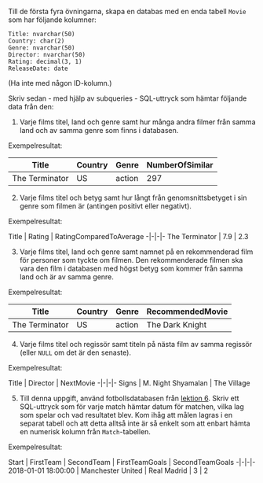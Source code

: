 Till de första fyra övningarna, skapa en databas med en enda tabell `Movie` som
har följande kolumner:

```
Title: nvarchar(50)
Country: char(2)
Genre: nvarchar(50)
Director: nvarchar(50)
Rating: decimal(3, 1)
ReleaseDate: date
```

(Ha inte med någon ID-kolumn.)

Skriv sedan - med hjälp av subqueries - SQL-uttryck som hämtar följande data
från den:

1. Varje films titel, land och genre samt hur många andra filmer från samma land
   och av samma genre som finns i databasen.

Exempelresultat:

Title | Country | Genre | NumberOfSimilar
-|-|-|-
The Terminator | US | action | 297

2. Varje films titel och betyg samt hur långt från genomsnittsbetyget i sin
   genre som filmen är (antingen positivt eller negativt).

Exempelresultat:

Title | Rating | RatingComparedToAverage
-|-|-|-
The Terminator | 7.9 | 2.3

3. Varje films titel, land och genre samt namnet på en rekommenderad film för
   personer som tyckte om filmen. Den rekommenderade filmen ska vara den film i
   databasen med högst betyg som kommer från samma land och är av samma genre.

Exempelresultat:

Title | Country | Genre | RecommendedMovie
-|-|-|-
The Terminator | US | action | The Dark Knight

4. Varje films titel och regissör samt titeln på nästa film av samma regissör
   (eller `NULL` om det är den senaste).

Exempelresultat:

Title | Director | NextMovie
-|-|-|-
Signs | M. Night Shyamalan | The Village

5. Till denna uppgift, använd fotbollsdatabasen från [lektion
   6](Session6Solution.png). Skriv ett SQL-uttryck som för varje match hämtar
   datum för matchen, vilka lag som spelar och vad resultatet blev. Kom ihåg att
   målen lagras i en separat tabell och att detta alltså inte är så enkelt som
   att enbart hämta en numerisk kolumn från `Match`-tabellen.

Exempelresultat:

Start | FirstTeam | SecondTeam | FirstTeamGoals | SecondTeamGoals
-|-|-|-
2018-01-01 18:00:00 | Manchester United | Real Madrid | 3 | 2